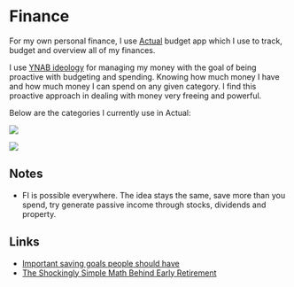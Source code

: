 # Finance
For my own personal finance, I use [Actual](actualbudget.com) budget app which I use to track, budget and overview all of my finances.

I use [YNAB ideology](http://classic.youneedabudget.com/method) for managing my money with the goal of being proactive with budgeting and spending. Knowing how much money I have and how much money I can spend on any given category. I find this proactive approach in dealing with money very freeing and powerful.

Below are the categories I currently use in Actual:

![](https://i.imgur.com/EmzOfZz.png)

![](https://i.imgur.com/wmjtsDj.png)

## Notes
- FI is possible everywhere. The idea stays the same, save more than you spend, try generate passive income through stocks, dividends and property.

## Links
- [Important saving goals people should have](https://www.reddit.com/r/ynab/comments/8d4ab4/what_is_the_best_approach_for_budgeting_savings/)
- [The Shockingly Simple Math Behind Early Retirement](https://www.mrmoneymustache.com/2012/01/13/the-shockingly-simple-math-behind-early-retirement/)